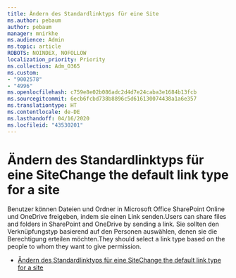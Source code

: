 ```yaml
---
title: Ändern des Standardlinktyps für eine Site
ms.author: pebaum
author: pebaum
manager: mnirkhe
ms.audience: Admin
ms.topic: article
ROBOTS: NOINDEX, NOFOLLOW
localization_priority: Priority
ms.collection: Adm_O365
ms.custom:
- "9002578"
- "4996"
ms.openlocfilehash: c759e8e02b086adc2d4d7e24caba3e1684b13fcb
ms.sourcegitcommit: 6ecb6fcbd738b8896c5d616130074438a1a6e357
ms.translationtype: HT
ms.contentlocale: de-DE
ms.lasthandoff: 04/16/2020
ms.locfileid: "43530201"
---
```

# <a name="change-the-default-link-type-for-a-site"></a><span data-ttu-id="c0477-102">Ändern des Standardlinktyps für eine Site</span><span class="sxs-lookup"><span data-stu-id="c0477-102">Change the default link type for a site</span></span>

<span data-ttu-id="c0477-103">Benutzer können Dateien und Ordner in Microsoft Office SharePoint Online und OneDrive freigeben, indem sie einen Link senden.</span><span class="sxs-lookup"><span data-stu-id="c0477-103">Users can share files and folders in SharePoint and OneDrive by sending a link.</span></span> <span data-ttu-id="c0477-104">Sie sollten den Verknüpfungstyp basierend auf den Personen auswählen, denen sie die Berechtigung erteilen möchten.</span><span class="sxs-lookup"><span data-stu-id="c0477-104">They should select a link type based on the people to whom they want to give permission.</span></span>

- [<span data-ttu-id="c0477-105">Ändern des Standardlinktyps für eine Site</span><span class="sxs-lookup"><span data-stu-id="c0477-105">Change the default link type for a site</span></span>](https://docs.microsoft.com/sharepoint/change-default-sharing-link)
